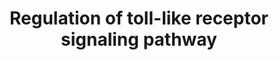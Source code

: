 ---
annotations:
- id: PW:0000814
  parent: signaling pathway
  type: Pathway Ontology
  value: Toll-like receptor signaling pathway
authors:
- Mkutmon
description: ''
last-edited: 2015-06-30
organisms:
- Bos taurus
redirect_from:
- /index.php/Pathway:WP3132
- /instance/WP3132
- /instance/WP3132_rr80689
revision: r80689
schema-jsonld:
- '@context': https://schema.org/
  '@id': https://wikipathways.github.io/pathways/WP3132.html
  '@type': Dataset
  creator:
    '@type': Organization
    name: WikiPathways
  description: ''
  keywords:
  - (anti-viral compounds)
  - AKT1
  - AKT2
  - AKT3
  - BIKBA
  - BTK
  - C20ORF18
  - CASP8
  - CCL5
  - CD14
  - CD180
  - CD40
  - CD80
  - CD86
  - CGN1
  - CHUK
  - CISH
  - CTNNAL1
  - CUEDC2
  - CXCL10
  - CXCL11
  - CXCL8
  - CXCL9
  - CYLD
  - FADD
  - FBXW5
  - FOS
  - IFNAR1
  - IFNAR2
  - IKBKB
  - IKBKE
  - IKBKG
  - IL12A
  - IL12B
  - IL1B
  - IL6
  - INFAF
  - IRAK1
  - IRAK2
  - IRAK4
  - IRAKM
  - IRF3
  - IRF5
  - IRF7
  - Imidazoquinolin
  - JUN
  - LBP
  - MAP2K1
  - MAP2K2
  - MAP2K3
  - MAP2K4
  - MAP2K6
  - MAP2K7
  - MAP3K7
  - MAP3K7IP1
  - MAP3K8
  - MAPK1
  - MAPK10
  - MAPK11
  - MAPK12
  - MAPK13
  - MAPK14
  - MAPK3
  - MAPK8
  - MAPK9
  - MBL
  - MD2
  - MLST8
  - MYD88
  - NFKB1
  - NFKB2
  - OTUD5
  - PELI1
  - PELI2
  - PELI3
  - PIK3CA
  - PIK3CB
  - PIK3CD
  - PIK3CG
  - PIK3R1
  - PIK3R3
  - PIK3R5
  - PLK1
  - PTPN6
  - RAC1
  - RELA
  - RIPK1
  - RNF216
  - RNF31
  - RNF41
  - SARM1
  - SIGIRR
  - SMAD6
  - SOCS1
  - SPP1
  - SQSTM1
  - STAT1
  - SYK
  - TAB2
  - TAB3
  - TBK1
  - TICAM1
  - TICAM2
  - TIFA
  - TIRAP
  - TLR2
  - TLR3
  - TLR4
  - TLR5
  - TLR6
  - TLR7
  - TLR9
  - TMED7
  - TNF
  - TNFAIP3
  - TOLLIP
  - TRAF3
  - TRAF6
  - TRAFD1
  - TREM1
  - USP7
  - ZMYND11
  - bta-let-7e
  - bta-let-7i
  - bta-mir-105a
  license: CC0
  name: Regulation of toll-like receptor signaling pathway
seo: CreativeWork
title: Regulation of toll-like receptor signaling pathway
wpid: WP3132
---
